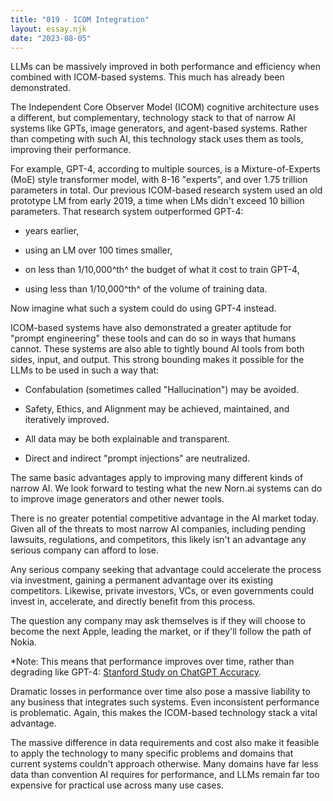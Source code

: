 ```yaml
---
title: "019 - ICOM Integration"
layout: essay.njk
date: "2023-08-05"
---
```


LLMs can be massively improved in both performance and efficiency when combined with ICOM-based systems. This much has already been demonstrated.

The Independent Core Observer Model (ICOM) cognitive architecture uses a different, but complementary, technology stack to that of narrow AI systems like GPTs, image generators, and agent-based systems. Rather than competing with such AI, this technology stack uses them as tools, improving their performance.

For example, GPT-4, according to multiple sources, is a Mixture-of-Experts (MoE) style transformer model, with 8-16 "experts", and over 1.75 trillion parameters in total. Our previous ICOM-based research system used an old prototype LM from early 2019, a time when LMs didn't exceed 10 billion parameters. That research system outperformed GPT-4:

- years earlier,

- using an LM over 100 times smaller,

- on less than 1/10,000^th^ the budget of what it cost to train GPT-4,

- using less than 1/10,000^th^ of the volume of training data.

Now imagine what such a system could do using GPT-4 instead.

ICOM-based systems have also demonstrated a greater aptitude for "prompt engineering" these tools and can do so in ways that humans cannot. These systems are also able to tightly bound AI tools from both sides, input, and output. This strong bounding makes it possible for the LLMs to be used in such a way that:

- Confabulation (sometimes called "Hallucination") may be avoided.

- Safety, Ethics, and Alignment may be achieved, maintained, and iteratively improved.

- All data may be both explainable and transparent.

- Direct and indirect "prompt injections" are neutralized.

The same basic advantages apply to improving many different kinds of narrow AI. We look forward to testing what the new Norn.ai systems can do to improve image generators and other newer tools.

There is no greater potential competitive advantage in the AI market today. Given all of the threats to most narrow AI companies, including pending lawsuits, regulations, and competitors, this likely isn't an advantage any serious company can afford to lose.

Any serious company seeking that advantage could accelerate the process via investment, gaining a permanent advantage over its existing competitors. Likewise, private investors, VCs, or even governments could invest in, accelerate, and directly benefit from this process.

The question any company may ask themselves is if they will choose to become the next Apple, leading the market, or if they'll follow the path of Nokia.

\*Note: This means that performance improves over time, rather than degrading like GPT-4: [Stanford Study on ChatGPT Accuracy](https://fortune.com/2023/07/19/chatgpt-accuracy-stanford-study/).

Dramatic losses in performance over time also pose a massive liability to any business that integrates such systems. Even inconsistent performance is problematic. Again, this makes the ICOM-based technology stack a vital advantage.

The massive difference in data requirements and cost also make it feasible to apply the technology to many specific problems and domains that current systems couldn't approach otherwise. Many domains have far less data than convention AI requires for performance, and LLMs remain far too expensive for practical use across many use cases.